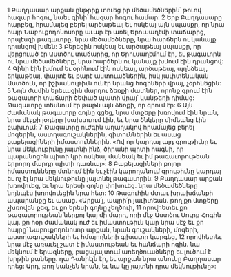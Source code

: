 1 Բաղդասար արքան ընթրիք տուեց իր մեծամեծներին՝ թուով հազար հոգու, նաեւ գինի՝ հազար հոգու համար: 2 Երբ Բաղդասարը հարբեց, հրամայեց բերել արծաթեայ եւ ոսկեայ այն սպասքը, որ նրա հայր Նաբուքոդոնոսորը աւար էր առել Երուսաղէմի տաճարից, որպէսզի թագաւորը, նրա մեծամեծները, նրա հարճերն ու կանայք դրանցով խմեն: 3 Բերեցին ոսկեայ եւ արծաթեայ սպասքը, որ վերցուած էր Աստծու տաճարից, որ Երուսաղէմում էր, եւ թագաւորն ու նրա մեծամեծները, նրա հարճերն ու կանայք խմում էին դրանցով: 4 Գինի էին խմում եւ օրհնում էին ոսկեայ, արծաթեայ, պղնձեայ, երկաթեայ, փայտէ եւ քարէ աստուածներին, իսկ յաւիտենական Աստծուն, որ իշխանութիւն ունէր նրանց հոգիների վրայ, չօրհնեցին: 5 Նոյն ժամին երեւացին մարդու ձեռքի մատներ, որոնք գրում էին թագաւորի տաճարի ծեփած պատի վրայ՝ կանթեղի դիմաց: Թագաւորը տեսնում էր թաթն այն ձեռքի, որ գրում էր: 6 Այն ժամանակ թագաւորը գոյնը գցեց, նրա մտքերը խռովում էին նրան, նրա մէջքի յօդերը խախտւում էին, եւ նրա ծնկերը միմեանց էին բախւում: 7 Թագաւորը ուժգին աղաղակով հրամայեց բերել մոգերին, աստղագուշակներին, գիտուններին եւ ասաց բաբելացիների իմաստուններին. «Ով որ կարդայ այդ գրութիւնը եւ նրա մեկնութիւնը յայտնի ինձ, ծիրանի պիտի հագնի, իր պարանոցին պիտի կրի ոսկեայ մանեակ եւ իմ թագաւորութեան երրորդ մարդը պիտի դառնայ»: 8 Բաբելացիների բոլոր իմաստունները մտնում էին եւ չէին կարողանում գրութիւնը կարդալ եւ ոչ էլ նրա մեկնութիւնը յայտնել թագաւորին: 9 Բաղդասար արքան խռովուեց, եւ նրա երեսի գոյնը փոխուեց. նրա մեծամեծները նոյնպէս խռովուեցին նրա հետ: 10 Թագուհին մտաւ խրախճանքի ապարանքը եւ ասաց. «Արքա՛յ, ապրի՛ր յաւիտեան. թող քո մտքերը չխռովեն քեզ, եւ քո երեսի գոյնը չեղծուի, 11 որովհետեւ քո թագաւորութեան ներքոյ կայ մի մարդ, որի մէջ Աստծու Սուրբ Հոգին կայ. քո հօր ժամանակ ուժ եւ իմաստութիւն կար նրա մէջ եւ քո հայրը՝ Նաբուքոդոնոսոր արքան, նրան գուշակների, մոգերի, աստղագուշակների եւ հմայողների գլխաւոր կարգեց, 12 որովհետեւ նրա մէջ առաւել շատ է իմաստութեան եւ հանճարի ոգին. նա մեկնում է երազները, բացայայտում առեղծուածները եւ լուծում է խրթին բաները. դա Դանիէլն էր, եւ արքան նրա անունը Բաղդասար դրեց: Արդ, թող կանչեն նրան, եւ նա կը յայտնի դրա մեկնութիւնը»:
